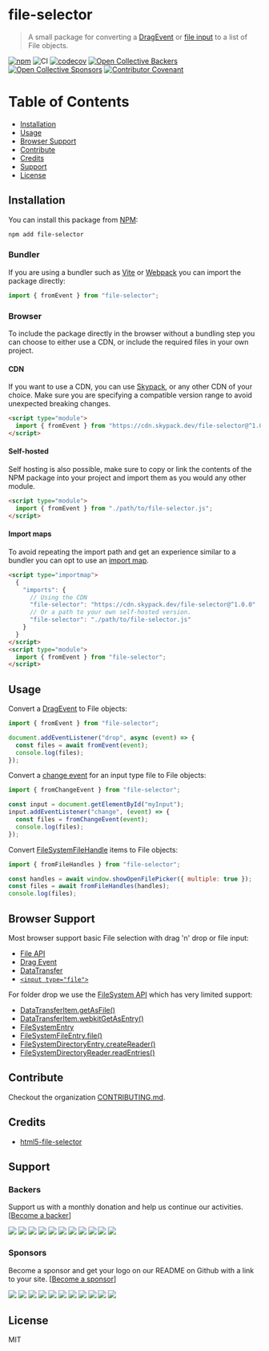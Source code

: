 # file-selector

> A small package for converting a [DragEvent](https://developer.mozilla.org/en-US/docs/Web/API/DragEvent) or [file input](https://developer.mozilla.org/en-US/docs/Web/HTML/Element/input/file) to a list of File objects.

[![npm](https://img.shields.io/npm/v/file-selector.svg?style=flat-square)](https://www.npmjs.com/package/file-selector)
![CI](https://img.shields.io/github/actions/workflow/status/react-dropzone/file-selector/main.yml?branch=master&style=flat-square&label=CI)
[![codecov](https://img.shields.io/coveralls/github/react-dropzone/file-selector/master?style=flat-square)](https://coveralls.io/github/react-dropzone/file-selector?branch=master)
[![Open Collective Backers](https://img.shields.io/opencollective/backers/react-dropzone.svg?style=flat-square)](#backers)
[![Open Collective Sponsors](https://img.shields.io/opencollective/sponsors/react-dropzone.svg?style=flat-square)](#sponsors)
[![Contributor Covenant](https://img.shields.io/badge/Contributor%20Covenant-2.1-4baaaa.svg?style=flat-square)](https://github.com/react-dropzone/.github/blob/main/CODE_OF_CONDUCT.md)

# Table of Contents

- [Installation](#installation)
- [Usage](#usage)
- [Browser Support](#browser-support)
- [Contribute](#contribute)
- [Credits](#credits)
- [Support](#support)
- [License](#license)

## Installation

You can install this package from [NPM](https://www.npmjs.com/package/file-selector):

```bash
npm add file-selector
```

### Bundler

If you are using a bundler such as [Vite](https://vite.dev/) or [Webpack](https://webpack.js.org/) you can import the package directly:

```js
import { fromEvent } from "file-selector";
```

### Browser

To include the package directly in the browser without a bundling step you can choose to either use a CDN, or include the required files in your own project.

#### CDN

If you want to use a CDN, you can use [Skypack](https://www.skypack.dev/), or any other CDN of your choice. Make sure you are specifying a compatible version range to avoid unexpected breaking changes.

```html
<script type="module">
  import { fromEvent } from "https://cdn.skypack.dev/file-selector@^1.0.0";
</script>
```

#### Self-hosted

Self hosting is also possible, make sure to copy or link the contents of the NPM package into your project and import them as you would any other module.

```html
<script type="module">
  import { fromEvent } from "./path/to/file-selector.js";
</script>
```

#### Import maps

To avoid repeating the import path and get an experience similar to a bundler you can opt to use an [import map](https://developer.mozilla.org/en-US/docs/Web/HTML/Element/script/type/importmap).

```html
<script type="importmap">
  {
    "imports": {
      // Using the CDN
      "file-selector": "https://cdn.skypack.dev/file-selector@^1.0.0"
      // Or a path to your own self-hosted version.
      "file-selector": "./path/to/file-selector.js"
    }
  }
</script>
<script type="module">
  import { fromEvent } from "file-selector";
</script>
```

## Usage

Convert a [DragEvent](https://developer.mozilla.org/en-US/docs/Web/API/DragEvent) to File objects:

```js
import { fromEvent } from "file-selector";

document.addEventListener("drop", async (event) => {
  const files = await fromEvent(event);
  console.log(files);
});
```

Convert a [change event](https://developer.mozilla.org/en-US/docs/Web/API/HTMLElement/change_event) for an input type file to File objects:

```js
import { fromChangeEvent } from "file-selector";

const input = document.getElementById("myInput");
input.addEventListener("change", (event) => {
  const files = fromChangeEvent(event);
  console.log(files);
});
```

Convert [FileSystemFileHandle](https://developer.mozilla.org/en-US/docs/Web/API/FileSystemFileHandle) items to File objects:

```js
import { fromFileHandles } from "file-selector";

const handles = await window.showOpenFilePicker({ multiple: true });
const files = await fromFileHandles(handles);
console.log(files);
```

## Browser Support

Most browser support basic File selection with drag 'n' drop or file input:

- [File API](https://developer.mozilla.org/en-US/docs/Web/API/File#Browser_compatibility)
- [Drag Event](https://developer.mozilla.org/en-US/docs/Web/API/DragEvent#Browser_compatibility)
- [DataTransfer](https://developer.mozilla.org/en-US/docs/Web/API/DataTransfer#Browser_compatibility)
- [`<input type="file">`](https://developer.mozilla.org/en-US/docs/Web/HTML/Element/input/file#Browser_compatibility)

For folder drop we use the [FileSystem API](https://developer.mozilla.org/en-US/docs/Web/API/FileSystem) which has very limited support:

- [DataTransferItem.getAsFile()](https://developer.mozilla.org/en-US/docs/Web/API/DataTransferItem/getAsFile#Browser_compatibility)
- [DataTransferItem.webkitGetAsEntry()](https://developer.mozilla.org/en-US/docs/Web/API/DataTransferItem/webkitGetAsEntry#Browser_compatibility)
- [FileSystemEntry](https://developer.mozilla.org/en-US/docs/Web/API/FileSystemEntry#Browser_compatibility)
- [FileSystemFileEntry.file()](https://developer.mozilla.org/en-US/docs/Web/API/FileSystemFileEntry/file#Browser_compatibility)
- [FileSystemDirectoryEntry.createReader()](https://developer.mozilla.org/en-US/docs/Web/API/FileSystemDirectoryEntry/createReader#Browser_compatibility)
- [FileSystemDirectoryReader.readEntries()](https://developer.mozilla.org/en-US/docs/Web/API/FileSystemDirectoryReader/readEntries#Browser_compatibility)

## Contribute

Checkout the organization [CONTRIBUTING.md](https://github.com/react-dropzone/.github/blob/main/CONTRIBUTING.md).

## Credits

- [html5-file-selector](https://github.com/quarklemotion/html5-file-selector)

## Support

### Backers

Support us with a monthly donation and help us continue our activities. [[Become a backer](https://opencollective.com/react-dropzone#backer)]

<a href="https://opencollective.com/react-dropzone/backer/0/website" target="_blank"><img src="https://opencollective.com/react-dropzone/backer/0/avatar.svg"></a>
<a href="https://opencollective.com/react-dropzone/backer/1/website" target="_blank"><img src="https://opencollective.com/react-dropzone/backer/1/avatar.svg"></a>
<a href="https://opencollective.com/react-dropzone/backer/2/website" target="_blank"><img src="https://opencollective.com/react-dropzone/backer/2/avatar.svg"></a>
<a href="https://opencollective.com/react-dropzone/backer/3/website" target="_blank"><img src="https://opencollective.com/react-dropzone/backer/3/avatar.svg"></a>
<a href="https://opencollective.com/react-dropzone/backer/4/website" target="_blank"><img src="https://opencollective.com/react-dropzone/backer/4/avatar.svg"></a>
<a href="https://opencollective.com/react-dropzone/backer/5/website" target="_blank"><img src="https://opencollective.com/react-dropzone/backer/5/avatar.svg"></a>
<a href="https://opencollective.com/react-dropzone/backer/6/website" target="_blank"><img src="https://opencollective.com/react-dropzone/backer/6/avatar.svg"></a>
<a href="https://opencollective.com/react-dropzone/backer/7/website" target="_blank"><img src="https://opencollective.com/react-dropzone/backer/7/avatar.svg"></a>
<a href="https://opencollective.com/react-dropzone/backer/8/website" target="_blank"><img src="https://opencollective.com/react-dropzone/backer/8/avatar.svg"></a>
<a href="https://opencollective.com/react-dropzone/backer/9/website" target="_blank"><img src="https://opencollective.com/react-dropzone/backer/9/avatar.svg"></a>
<a href="https://opencollective.com/react-dropzone/backer/10/website" target="_blank"><img src="https://opencollective.com/react-dropzone/backer/10/avatar.svg"></a>

### Sponsors

Become a sponsor and get your logo on our README on Github with a link to your site. [[Become a sponsor](https://opencollective.com/react-dropzone#sponsor)]

<a href="https://opencollective.com/react-dropzone/sponsor/0/website" target="_blank"><img src="https://opencollective.com/react-dropzone/sponsor/0/avatar.svg"></a>
<a href="https://opencollective.com/react-dropzone/sponsor/1/website" target="_blank"><img src="https://opencollective.com/react-dropzone/sponsor/1/avatar.svg"></a>
<a href="https://opencollective.com/react-dropzone/sponsor/2/website" target="_blank"><img src="https://opencollective.com/react-dropzone/sponsor/2/avatar.svg"></a>
<a href="https://opencollective.com/react-dropzone/sponsor/3/website" target="_blank"><img src="https://opencollective.com/react-dropzone/sponsor/3/avatar.svg"></a>
<a href="https://opencollective.com/react-dropzone/sponsor/4/website" target="_blank"><img src="https://opencollective.com/react-dropzone/sponsor/4/avatar.svg"></a>
<a href="https://opencollective.com/react-dropzone/sponsor/5/website" target="_blank"><img src="https://opencollective.com/react-dropzone/sponsor/5/avatar.svg"></a>
<a href="https://opencollective.com/react-dropzone/sponsor/6/website" target="_blank"><img src="https://opencollective.com/react-dropzone/sponsor/6/avatar.svg"></a>
<a href="https://opencollective.com/react-dropzone/sponsor/7/website" target="_blank"><img src="https://opencollective.com/react-dropzone/sponsor/7/avatar.svg"></a>
<a href="https://opencollective.com/react-dropzone/sponsor/8/website" target="_blank"><img src="https://opencollective.com/react-dropzone/sponsor/8/avatar.svg"></a>
<a href="https://opencollective.com/react-dropzone/sponsor/9/website" target="_blank"><img src="https://opencollective.com/react-dropzone/sponsor/9/avatar.svg"></a>
<a href="https://opencollective.com/react-dropzone/sponsor/10/website" target="_blank"><img src="https://opencollective.com/react-dropzone/sponsor/10/avatar.svg"></a>

## License

MIT
